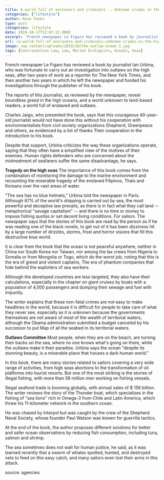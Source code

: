 ```yaml
---
title: A world full of enslavers and criminals .. Unknown crimes in the high oceans
categories: ["lifestyle"]
author: Rose Fooks
type: post
categories: lifestyle
date: 2019-10-17T12:07:22.000Z
excerpt: 'French newspaper Le Figaro has reviewed a book by journalist Ian Urbina, who was fortunate to carry out an investigation into outlaws on the high seas, after two years of work as a reporter for The New York Times, and then another two years in which he left the newspaper and funded his investigations through the publisher of his book.'
url: /a-world-full-of-enslavers-and-criminals-unknown-crimes-in-the-high-oceans/
image: /wp-content/uploads/2019/10/the-outlaw-ocean-1.jpg
tags: [Contravention Law, Law, Marine Ecologists, Oceans, Seas]
---
```


French newspaper Le Figaro has reviewed a book by journalist Ian Urbina, who was fortunate to carry out an investigation into outlaws on the high seas, after two years of work as a reporter for The New York Times, and then another two years in which he left the newspaper and funded his investigations through the publisher of his book.

The reports of this journalist, as reviewed by the newspaper, reveal boundless greed in the high oceans, and a world unknown to land-based readers, a world full of enslaved and outlaws.

Charles Jaigo, who presented the book, says that this courageous 40-year-old journalist would not have done this without his cooperation with environmentalists from civil society organizations Shepherd, Greenpeace and others, as evidenced by a list of thanks Their cooperation in the introduction to his book.

Despite that support, Urbina criticizes the way these organizations operate, saying that they often have a simplified view of the motives of their enemies. Human rights defenders who are concerned about the mistreatment of seafarers suffer the same disadvantage, he says.

**Tragedy on the high seas** The importance of this book comes from the combination of monitoring the damage to the marine environment and recounting the miserable tragedy of the enslaved Filipinos, Thais and Koreans over the vast areas of water.

"The sea has no blue helmets," Urbina told the newspaper in Paris. Although 87% of the world's shipping is carried out by sea, the most powerful and deceptive law prevails, as there is in fact what they call land -- metaphorical "savage capitalism" -- and there is no time or money to impose fishing quotas or set decent living conditions. For sailors. The newspaper says that the stories of this book are read by the person as if he was reading one of the black novels, to get out of it has been dizziness hit by a large number of drizzles, storms, frost and horror visions that fill this destructive blue world.

It is clear from the book that the ocean is not peaceful anywhere, neither in China nor South Korea nor Taiwan, nor among the lax crews from Nigeria to Somalia or from Mongolia or Togo, which do the worst job, noting that this is the era of greed and violent captains, The era of phantom companies that hide behind the exploiters of sea workers.

Although the developed countries are less targeted, they also have their calculations, especially in the chapter on giant cruises by boats with a population of 4,000 passengers and dumping their sewage and fuel with impunity.

The writer explains that these non-fatal crimes are not easy to make headlines in the world, because it is difficult for people to take care of what they never see, especially as it is unknown because the governments themselves are not aware of most of the wealth of territorial waters, although the Obama administration submitted a budget canceled by his successor to put Map of all the seabed in its territorial waters.

**Outlaws Committee** Most people, when they are on the beach, are turning their backs on the sea, where no one knows what's going on there, while the outlaws make it their paradise. Urbina says the ocean "despite its stunning beauty, is a miserable place that houses a dark human world."

In this book, there are many stories related to sailors covering a very wide range of activities, from high seas abortions to the transformation of oil platforms into tourist resorts. But one of the most striking is the stories of illegal fishing, with more than 56 million men working on fishing vessels.

Illegal seafood trade is booming globally, with annual sales of $ 156 billion. The writer reviews the story of the Thunder boat, which specializes in the fishing of "sea lions" rich in Omega-3 from Chile and Latin America, which threw his 11-kilometer network in the southern ocean.

He was chased by Interpol but was caught by the crew of the Shepherd Naval Society, whose founder Paul Watson was known for guerrilla tactics.

At the end of the book, the author proposes different solutions for better and safer ocean observations by reducing fish consumption, including tuna, salmon and shrimp.

The sea sometimes does not wait for human justice, he said, as it was learned recently that a swarm of whales spotted, hunted, and destroyed nets to feed on this easy catch, and many sailors even lost their arms in this attack.

source: agencies
